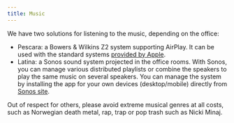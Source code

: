 ```yaml
---
title: Music
---
```

We have two solutions for listening to the music, depending on the office: 

* Pescara: a Bowers & Wilkins Z2 system supporting AirPlay. It can be used with the standard
  systems [provided by Apple](https://support.apple.com/en-us/HT202809).
* Latina: a Sonos sound system projected in the office rooms. With Sonos, you can manage various
  distributed playlists or combine the speakers to play the same music on several speakers. You can
  manage the system by installing the app for your own devices (desktop/mobile) directly from
  [Sonos site](https://www.sonos.com/redir/controller_software_mac).

Out of respect for others, please avoid extreme musical genres at all costs, such as Norwegian death
metal, rap, trap or pop trash such as Nicki Minaj.
